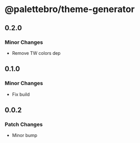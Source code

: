 # @palettebro/theme-generator

## 0.2.0

### Minor Changes

- Remove TW colors dep

## 0.1.0

### Minor Changes

- Fix build

## 0.0.2

### Patch Changes

- Minor bump
